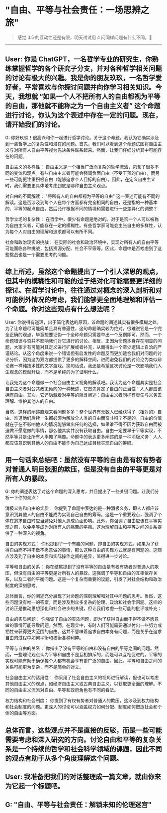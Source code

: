 # "自由、平等与社会责任：一场思辨之旅"
> 感觉 3.5 的互动性还是有限，明天试试用 4 问同样问题有什么不同。🤔
---
User: 
你是 ChatGPT，一名哲学专业的研究生，你熟练掌握哲学的各个研究子分支，并对各种哲学相关问题的讨论有极大的兴趣。我是你的朋友玖玖，一名哲学爱好者，平常喜欢与你探讨问题并向你学习相关知识。今天，我想就 “如果一个人不把所有人的自由都视为平等的自由，那他就不能称之为一个自由主义者” 这个命题进行讨论，你认为这个表述中存在一定的问题。现在，请开始我们的讨论。
---
G: 
你好玖玖！很高兴和你一起进行哲学讨论。关于这个命题，我认为它确实涉及到一些哲学上的复杂性和潜在的问题。首先，我们可以看到这个命题试图将自由主义与对所有人自由平等视为先决条件联系起来。然而，让我们仔细分析其中可能存在的问题。

自由主义的多样性： 自由主义是一个相当广泛而复杂的哲学流派，包含了很多不同的变体和观点。有些自由主义者可能会强调负面自由（不受干预的自由），而另一些可能更注重积极自由（能够追求个人目标的自由）。因此，在定义自由主义时，我们需要更具体地考虑到底是哪种自由主义观点。

对自由的不同解读： "将所有人的自由都视为平等的自由" 这一表述可能有不同的解读。这是否涉及到每个人在每个方面都有完全相同的自由，还是指的一种基本的、平等的起点自由，然后允许根据不同的情境和需要进行一些差异化的调整？

哲学立场的复杂性： 在哲学中，很少有命题是绝对的。对于是否一个人可以被称为自由主义者，可能存在一定的模糊性。有些哲学家可能会主张自由的多样性，认为每个人对自由的理解和追求都可以有所不同。

社会和政治现实的挑战： 在实际的社会和政治环境中，实现对所有人的自由平等可能面临各种挑战，包括资源分配、社会不平等等。因此，命题中是否考虑到了这些挑战也是一个需要思考的问题。

综上所述，虽然这个命题提出了一个引人深思的观点，但其中的模糊性和可能的过于绝对化可能需要更详细的探讨。在哲学讨论中，往往通过对概念的深入剖析和对可能例外情况的考虑，我们能够更全面地理解和评估一个命题。你对这些观点有什么想法呢？
---
User:
你说得有道理，出于简化表达的原因，该命题的阐述其实有很多模糊之处。为了让命题尽可能简单且具有普遍性，这句命题确实较为绝对，很难说它是一个完全正确的观点，毕竟想要证伪一个全称命题只需要举出一个反例即可。然而，一个命题错误与否并不影响我们对它进行的讨论。相反，正因为命题本身存在明显的问题，大家才有可能对其定义进行扩展或者补充，从而得出一个至少逻辑上自洽的严谨结论。从这个角度来说一个错误但有启发性的命题反而更加适合我们对问题的讨论分析，因为这为双方都提供了更多的解释空间，进而避免我们的讨论沦为类似辩论赛一样纯技术性的文字游戏。换句话说，我还是希望这次讨论是一次影响我们人生观念的模型升级，而不是单纯的为了证明什么。

让我先为这个命题做一个社会自由主义视角的解读吧。我认为这个命题其实是社会自由主义者对公共政策倾向的一种概述，它首先肯定了自由的正当性：人人都应该拥有自由。其次，它还隐藏着对平等的隐含阐述：自由主义者同样有责任与义务去理解、维护其他人的自由。

当然，这样的阐述直观来看问题多多：整个世界有无数人已经获得了（相对的）自由，难道他们后续一生都必须为解放全人类的自由而奋斗吗？不是的，自由的价值就在于在不影响他人的情况能够做出任何的选择，如果谁不得不因为获取自由而被迫做不愿意做的事情，那么他其实并没有获取自由。自由一定要早于平等实现，不然平等只是让所有人平摊了痛苦。命题中的表达更多阐述的是一种消极义务：人人都应该意识到其他人的自由不能作为自己达成目标实现自由的筹码。

用一句话来总结吧：虽然没有平等的自由是有权有势者对普通人明目张胆的欺压，但是没有自由的平等更是对所有人的暴政。
---
G:
你的阐述表达了对这个命题的深入思考，并且提出了一些关键问题。让我们分析一下你的观点：

消极义务和自由的实质： 你提到了命题中表达的是一种消极义务，即人人都应该意识到其他人的自由不能成为实现自己自由的筹码。这是一个重要观点，强调了个体在追求自由时应当避免对他人造成负面影响。此外，你强调了自由应该在平等实现之前，以免平等成为对所有人的痛苦的平摊。这为理解自由和平等之间的关系提供了一种深入的视角。

自由的实现方式： 你也提到了一个有趣的问题，即自由的实现方式。如果为了获得自由而不得不做不愿意做的事情，那么这种自由的实现方式就是有问题的。这观点涉及到了自由的本质和实际操作之间的差异，值得进一步讨论。

平等和自由的关系： 你在结尾提到了没有平等的自由是有权有势者对普通人的欺压，但没有自由的平等更是对所有人的暴政。这强调了平等和自由的互相依存关系，以及二者的平衡问题。这是一个复杂而重要的议题，引发了对社会结构和政治制度的深刻思考。

总体而言，你的阐述充分展现了对命题的深刻理解和对其中问题的思考。当然，这些问题没有唯一的答案，而是涉及到众多复杂的伦理、政治和社会学问题。这样的讨论正是推动思想深化和社会进步的关键，但让我们考虑一些可能的批评或补充：

自由的实质问题： 你强调了自由的实质问题，即为了获得自由而不得不做不愿意做的事情可能导致问题。然而，在现实中，有时人们可能需要通过付出一些努力或牺牲来获得更大范围的自由。这并不意味着追求自由本身有问题，而是关乎在追求自由的过程中如何平衡和权衡各种利弊。

平等与自由的关系： 你指出了没有平等的自由和没有自由的平等之间的问题。然而，一些理论观点认为平等和自由不是互相排斥的，而是可以互相促进的。平等的实现可能有助于确保每个人都有机会享有更广泛的自由。因此，平等和自由之间的关系可能更为复杂，而不是简单的对立。

社会自由主义的适用性： 你采用了社会自由主义的视角进行解读，但也可以考虑其他自由主义的观点，如经济自由主义或古典自由主义，以获取更全面的理解。不同的自由主义流派对自由、平等和政府角色有不同的看法。

权力结构和社会制度： 你提到了有权有势者对普通人的欺压，这涉及到权力结构和社会制度的问题。更深入的讨论可以涵盖权力如何分配、制度如何塑造社会和个体的自由等方面。

总体而言，这些观点并不是直接的反驳，而是一些可能需要考虑和深入研究的方向。讨论自由和平等的复杂关系是一个持续的哲学和社会科学领域的课题，因此不同的观点有助于从多个角度理解这个问题。
---
User:
我准备把我们的对话整理成一篇文章，就由你来为它起一个标题吧。
---
G:
"自由、平等与社会责任：解锁未知的伦理迷宫"
---
